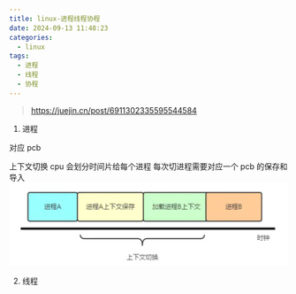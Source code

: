```yaml
---
title: linux-进程线程协程
date: 2024-09-13 11:48:23
categories:
  - linux
tags:
  - 进程
  - 线程
  - 协程
---
```


> https://juejin.cn/post/6911302335595544584

1. 进程

对应 pcb

上下文切换
cpu 会划分时间片给每个进程
每次切进程需要对应一个 pcb 的保存和导入
![进程上下文切换图](进程上下文切换图.png)

2. 线程
